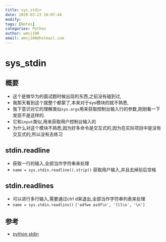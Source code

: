 ```yaml
---
title: sys_stdin
date: 2020-03-23 10:07:44
modify: 
tags: [Notes]
categories: Python
author: wmsj100
email: wmsj100@hotmail.com
---
```


# sys_stdin

## 概要

- 这个是做华为的面试题时候出现的东西,之前没有碰到过,
- 我那天看到这个就整个都蒙了,本来对于sys模块的就不熟悉,
- 我下意识对它的理解类似`sys.argv`用来获取控制台输入行的参数,刚刚看一下发现不是这样的.
- 它和`input`类似,用来获取用户控制台输入的
- 为什么对这个模块不熟悉,因为好多命令是交互式的,因为在实际项目中是没有交互式的,所以没有去练习

## stdin.readline

- 获取一行的输入,全部当作字符串来处理
- `name = sys.stdin.readline().strip()` 获取用户输入,并且去掉前后空格

## stdin.readlines

- 可以进行多行输入,需要通过ctrl d来退出,全部当作字符串列表来处理
- `name = sys.stdin.readlins()` `['adfwe asdf\n', 'lll\n', '\n']`

## 参考

- [python stdin](https://blog.csdn.net/CAU_Ayao/article/details/81985103)
